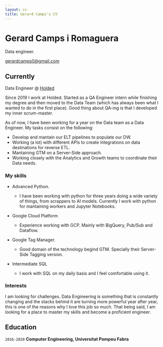 ```yaml
---
layout: cv
title: Gerard Camps's CV
---
```

# Gerard Camps i Romaguera
Data engineer.

<div id="webaddress">
<a href="gerardcamps0@gmail.com">gerardcamps0@gmail.com</a>
</div>


## Currently

Data Engineer @ [Holded](https://www.linkedin.com/company/holded/)

Since 2019 I work at Holded. Started as a QA Engineer intern while finishing my degree and then moved to the Data Team (which has always been what I wanted to do in the first place). Good thing about QA-ing is that I developed my inner scrum-master. 

As of now, I have been working for a year on the Data team as a Data Engineer. My tasks consist on the following:
* Develop and mantain our ELT pipelines to populate our DW.
* Working (a lot) with different APIs to create integrations on data destinations for reverse ETL.
* Mantaining GTM on a Server-Side approach. 
* Working closely with the Analytics and Growth teams to coordinate their Data needs. 

### My skills

* Advanced Python.
  * I have been working with python for three years doing a wide variety of things, from scrappers to AI models. Currently I work with python for mantaining workers and Jupyter Notebooks. 

* Google Cloud Platform
  * Experience working with GCP. Mainly with BigQuery, Pub/Sub and Dataflow.

* Google Tag Manager. 
  * Good domain of the technology begind GTM. Specially their Server-Side Tagging version.

* Intermediate SQL
  * I work with SQL on my daily basis and I feel comfortable using it. 


### Interests

I am looking for challenges. Data Engineering is something that is constantly changing and the stacks behind it are turning more powerful year after year, this is one of the reasons why I love this job so much. That being said, I am looking for a place to master my skills and become a proficient engineer. 


## Education

`2016-2020`
__Computer Engineering, Universitat Pompeu Fabra__



<!-- ### Footer

Last updated: May 2021 -->


